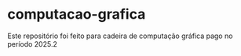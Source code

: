 # computacao-grafica
Este repositório foi feito para cadeira de computação gráfica pago no período 2025.2
